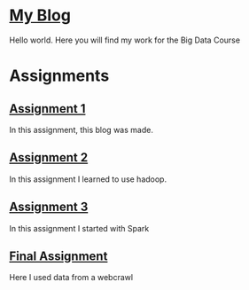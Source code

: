 # [My Blog](https://rubigdata.github.io/bigdata-blog-2019-Jvdjvdjvd/)
Hello world. Here you will find my work for the Big Data Course

# Assignments
## [Assignment 1](https://github.com/rubigdata/bigdata-blog-2019-Jvdjvdjvd/blob/master/Assignment1.md) 
In this assignment, this blog was made.

##  [Assignment 2](https://github.com/rubigdata/bigdata-blog-2019-Jvdjvdjvd/blob/master/assignment2.md)
In this assignment I learned to use hadoop.

##  [Assignment 3 ](https://github.com/rubigdata/bigdata-blog-2019-Jvdjvdjvd/blob/master/assignment3.md)
In this assignment I started with Spark

## [Final Assignment](https://github.com/rubigdata/cc-2019-Jvdjvdjvd/blob/master/README.md)
Here I used data from a webcrawl
